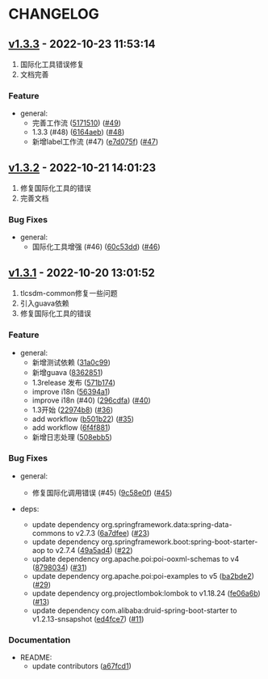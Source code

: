 # CHANGELOG

## [v1.3.3](https://github.com/unknowIfGuestInDream/tlcsdm-common/releases/tag/v1.3.3) - 2022-10-23 11:53:14

1. 国际化工具错误修复
2. 文档完善

### Feature

- general:
  - 完善工作流 ([5171510](https://github.com/unknowIfGuestInDream/tlcsdm-common/commit/5171510aca54adaeec31af2b065a4a03ea2cdc57)) ([#49](https://github.com/unknowIfGuestInDream/tlcsdm-common/pull/49))
  - 1.3.3 (#48) ([6164aeb](https://github.com/unknowIfGuestInDream/tlcsdm-common/commit/6164aeb27d061294c83c04c0ffb1b9f20f1e77d0)) ([#48](https://github.com/unknowIfGuestInDream/tlcsdm-common/pull/48))
  - 新增label工作流 (#47) ([e7d075f](https://github.com/unknowIfGuestInDream/tlcsdm-common/commit/e7d075f0f7a3a85c26430636be72be9894228894)) ([#47](https://github.com/unknowIfGuestInDream/tlcsdm-common/pull/47))

## [v1.3.2](https://github.com/unknowIfGuestInDream/tlcsdm-common/releases/tag/v1.3.2) - 2022-10-21 14:01:23

1. 修复国际化工具的错误
2. 完善文档

### Bug Fixes

- general:
  - 国际化工具增强 (#46) ([60c53dd](https://github.com/unknowIfGuestInDream/tlcsdm-common/commit/60c53dd698beb9f935498318665ddcff20362ae7)) ([#46](https://github.com/unknowIfGuestInDream/tlcsdm-common/pull/46))

## [v1.3.1](https://github.com/unknowIfGuestInDream/tlcsdm-common/releases/tag/v1.3.1) - 2022-10-20 13:01:52

1. tlcsdm-common修复一些问题
2. 引入guava依赖
3. 修复国际化工具的错误

### Feature

- general:
  - 新增测试依赖 ([31a0c99](https://github.com/unknowIfGuestInDream/tlcsdm-common/commit/31a0c996b08ce2f6f7d00b85494828ee56bb9055))
  - 新增guava ([8362851](https://github.com/unknowIfGuestInDream/tlcsdm-common/commit/83628511154042507bbfce8aafb5ca30de4cd9af))
  - 1.3release 发布 ([571b174](https://github.com/unknowIfGuestInDream/tlcsdm-common/commit/571b1745ad130f49555730e4801e896bfb10acde))
  - improve i18n ([56394a1](https://github.com/unknowIfGuestInDream/tlcsdm-common/commit/56394a192d0c205a89dac09ceda606decc2febce))
  - improve i18n (#40) ([296cdfa](https://github.com/unknowIfGuestInDream/tlcsdm-common/commit/296cdfad3409735516e67a4008943b9805e9d8c4)) ([#40](https://github.com/unknowIfGuestInDream/tlcsdm-common/pull/40))
  - 1.3开始 ([22974b8](https://github.com/unknowIfGuestInDream/tlcsdm-common/commit/22974b8bb4ccbf873d461f4d5dd56b40fab782b8)) ([#36](https://github.com/unknowIfGuestInDream/tlcsdm-common/pull/36))
  - add workflow ([b501b22](https://github.com/unknowIfGuestInDream/tlcsdm-common/commit/b501b2205d8e8e8882c1d83b6d25d30aa4bd30c8)) ([#35](https://github.com/unknowIfGuestInDream/tlcsdm-common/pull/35))
  - add workflow ([6f4f881](https://github.com/unknowIfGuestInDream/tlcsdm-common/commit/6f4f881cd258d925af67574fc74238147ce6497f))
  - 新增日志处理 ([508ebb5](https://github.com/unknowIfGuestInDream/tlcsdm-common/commit/508ebb51ffc9ca7f6ceeabd189956d157f87345c))

### Bug Fixes

- general:
  - 修复国际化调用错误 (#45) ([9c58e0f](https://github.com/unknowIfGuestInDream/tlcsdm-common/commit/9c58e0f998299786451c030a8a1d3a2c69ee9817)) ([#45](https://github.com/unknowIfGuestInDream/tlcsdm-common/pull/45))

- deps:
  - update dependency org.springframework.data:spring-data-commons to v2.7.3 ([6a7dfee](https://github.com/unknowIfGuestInDream/tlcsdm-common/commit/6a7dfee4d012085164aa6f830d5c31a40bb10c0f)) ([#23](https://github.com/unknowIfGuestInDream/tlcsdm-common/pull/23))
  - update dependency org.springframework.boot:spring-boot-starter-aop to v2.7.4 ([49a5ad4](https://github.com/unknowIfGuestInDream/tlcsdm-common/commit/49a5ad4305c327a10dbd125a38410a6110b31ee4)) ([#22](https://github.com/unknowIfGuestInDream/tlcsdm-common/pull/22))
  - update dependency org.apache.poi:poi-ooxml-schemas to v4 ([8798034](https://github.com/unknowIfGuestInDream/tlcsdm-common/commit/8798034f1b6355ff2f7d8a8ff0b5be76a6b2b358)) ([#31](https://github.com/unknowIfGuestInDream/tlcsdm-common/pull/31))
  - update dependency org.apache.poi:poi-examples to v5 ([ba2bde2](https://github.com/unknowIfGuestInDream/tlcsdm-common/commit/ba2bde211b395eb7158a629cb4c4866bea0010c8)) ([#29](https://github.com/unknowIfGuestInDream/tlcsdm-common/pull/29))
  - update dependency org.projectlombok:lombok to v1.18.24 ([fe06a6b](https://github.com/unknowIfGuestInDream/tlcsdm-common/commit/fe06a6bd43dc5f3566650828c42255d548911bbc)) ([#13](https://github.com/unknowIfGuestInDream/tlcsdm-common/pull/13))
  - update dependency com.alibaba:druid-spring-boot-starter to v1.2.13-snsapshot ([ed4fce7](https://github.com/unknowIfGuestInDream/tlcsdm-common/commit/ed4fce756c11b91dc37fcf7be1cbcb971488b0c2)) ([#11](https://github.com/unknowIfGuestInDream/tlcsdm-common/pull/11))

### Documentation

- README:
  - update contributors ([a67fcd1](https://github.com/unknowIfGuestInDream/tlcsdm-common/commit/a67fcd1d41da80a31f84fd4018dd0f647a0f1dfb))
